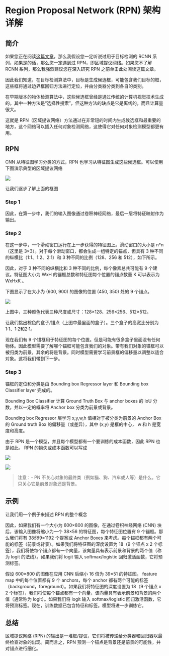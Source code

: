 # Region Proposal Network (RPN) 架构详解



## 简介

如果您正在阅读[这篇文章](https://towardsmachinelearning.org/region-proposal-network/ "Source")，那么我假设您一定听说过用于目标检测的 RCNN 系列，如果是的话，那么您一定遇到过 RPN，即区域提议网络。如果您不了解 RCNN 系列，那么我强烈建议您在深入研究 RPN 之前单击此处阅读这篇文章。

因此我们知道，在目标检测算法中，目标是生成候选框，可能包含我们目标的框，这些框将通过边界框回归方法进行定位，并由分类器分类到各自的类别。

在早期版本的物体检测算法中，这些候选框曾经是通过传统的计算机视觉技术生成的。其中一种方法是“选择性搜索”，但这种方法的缺点是它是离线的，而且计算量很大。

这就是 RPN（区域提议网络）方法通过在非常短的时间内生成候选框和最重要的地方，这个网络可以插入任何对象检测网络，这使得它对任何对象检测模型都更有用。



## RPN

CNN 从特征图学习分类的方式，RPN 也学习从特征图生成这些候选框。可以使用下图演示典型的区域提议网络 

![](https://s2.loli.net/2023/05/18/klZp1GIufCqHSV5.png)



让我们逐步了解上面的框图

### Step 1

因此，在第一步中，我们的输入图像通过卷积神经网络，最后一层将特征映射作为输出。



### Step 2

在这一步中，一个滑动窗口运行在上一步获得的特征图上。滑动窗口的大小是 n*n（这里是 3×3）。对于每个滑动窗口，都会生成一组特定的锚点，但具有 3 种不同的纵横比（1:1、1:2、2:1）和 3 种不同的比例（128、256 和 512），如下所示。

因此，对于 3 种不同的纵横比和 3 种不同的比例，每个像素总共可能有 9 个建议。特征图大小为 WxH 的锚框总数和特征图每个位置的锚点数量 K 可以表示为 WxHxK 。

下图显示了在大小为 (600, 900) 的图像的位置 (450, 350) 处的 9 个锚点。

![](https://s2.loli.net/2023/05/18/evkQO2zZRpylIdP.png)



上图中，三种颜色代表三种尺度或尺寸：128×128、256×256、512×512。

让我们挑出棕色的盒子/锚点（上图中最里面的盒子）。三个盒子的高宽比分别为1:1、1:2和2:1。

现在我们有 9 个锚框用于特征图的每个位置。但是可能有很多盒子里面没有任何物体。因此模型需要了解哪个锚框可能包含我们的对象。带有我们对象的锚框可以被归类为前景，其余的将是背景。同时模型需要学习前景框的偏移量以调整以适合对象。这将我们带到下一步。



### Step 3

锚框的定位和分类是由 Bounding box Regressor layer 和 Bounding box Classifier layer 完成的。

Bounding Box Classifier 计算 Ground Truth Box 与 anchor boxes 的 IoU 分数，并以一定的概率将 Anchor box 分类为前景或背景。

Bounding box Regressor 层学习 x,y,w,h 值相对于被分类为前景的 Anchor Box 的 Ground truth Box 的偏移量（或差异），其中 (x,y) 是框的中心， w 和 h 是宽度和高度。

由于 RPN 是一个模型，并且每个模型都有一个要训练的成本函数，因此 RPN 也是如此。 RPN 的损失或成本函数可以写成

![](https://s2.loli.net/2023/05/18/S7yX5DAoZ8tOrK1.png)



![](https://s2.loli.net/2023/05/18/SsxrFHM74E8hyPX.png)



> 注意：- PN 不关心对象的最终类（例如猫、狗、汽车或人等）是什么。它只关心它是前景对象还是背景。



## 示例

让我们用一个例子来描述 RPN 的整个概念

因此，如果我们有一个大小为 600×800 的图像，在通过卷积神经网络 (CNN) 块后，该输入图像将缩小为一个 38×56 的特征图，每个特征图位置有 9 个锚框。那么我们将有 38*56*9=1192 个提案或 Anchor Boxes 来考虑。每个锚框都有两个可能的标签（前景或背景）。如果我们将特征图的深度设置为 18（9 个锚点 x 2 个标签），我们将使每个锚点都有一个向量，该向量具有表示前景和背景的两个值（称为 logit 的法线）。如果我们将 logit 输入 softmax/logistic 回归激活函数，它将预测标签。

假设 600×800 的图像在应用 CNN 后缩小 16 倍为 39×51 的特征图。 feature map 中的每个位置都有 9 个 anchors，每个 anchor 都有两个可能的标签（background，foreground）。如果我们将特征图的深度设置为 18（9 个锚点 x 2 个标签），我们将使每个锚点都有一个向量，该向量具有表示前景和背景的两个值（通常称为 logit）。如果我们将 logit 输入 softmax/logistic 回归激活函数，它将预测标签。现在，训练数据已包含特征和标签。模型将进一步训练它。



## 总结

区域提议网络 (RPN) 的输出是一堆框/提议，它们将被传递给分类器和回归器以最终检查对象的出现。简而言之，RPN 预测一个锚点是背景还是前景的可能性，并对锚点进行细化。



